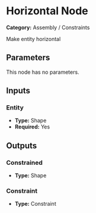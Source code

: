 
# Horizontal Node

**Category:** Assembly / Constraints

Make entity horizontal

## Parameters

This node has no parameters.

## Inputs


### Entity
- **Type:** Shape
- **Required:** Yes



## Outputs


### Constrained
- **Type:** Shape



### Constraint
- **Type:** Constraint




